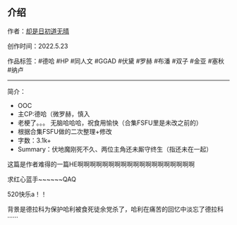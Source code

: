## 介绍

<!-- 作者：[却是日初道无晴](https://ljyjingyi.lofter.com/) -->
作者：[却是日初道无晴](../../../../author/却是日初道无晴/)

创作时间：2022.5.23

作品标签：#德哈  #HP #同人文 #GGAD #伏黛 #罗赫 #布潘 #双子 #金亚 #塞秋 #纳卢

------

简介：

* OOC
* 主CP:德哈（微罗赫，慎入
* 老梗了。。。  无脑哈哈哈，祝食用愉快（合集FSFU里是未改之前的）
* 根据合集FSFU做的二次整理+修改
* 字数：3.1k+
* Summary：伏地魔刚死不久、两位主角还未厮守终生（指还未在一起）

这篇是作者难得的一篇HE啊啊啊啊啊啊啊啊啊啊啊啊啊啊啊啊啊啊啊

求红心蓝手~~~~~~QAQ

520快乐a！！

背景是德拉科为保护哈利被食死徒余党杀了，哈利在痛苦的回忆中淡忘了德拉科······

